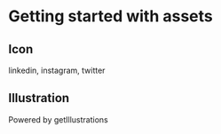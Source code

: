 # Getting started with assets

## Icon

linkedin,
instagram,
twitter

## Illustration

Powered by getIllustrations
